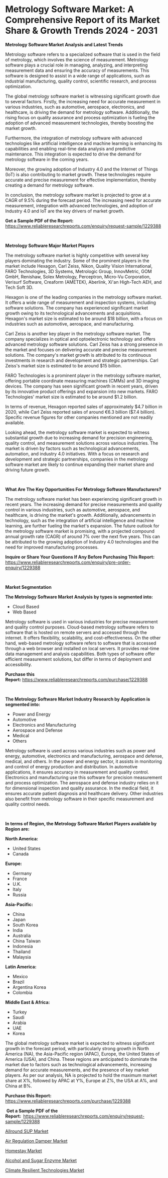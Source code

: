 <p><h1>Metrology Software Market: A Comprehensive Report of its Market Share & Growth Trends 2024 - 2031</h1></p><p><strong>Metrology Software Market Analysis and Latest Trends</strong></p>
<p><p>Metrology software refers to a specialized software that is used in the field of metrology, which involves the science of measurement. Metrology software plays a crucial role in managing, analyzing, and interpreting measurement data and ensuring the accuracy of measurements. This software is designed to assist in a wide range of applications, such as industrial manufacturing, quality control, scientific research, and process optimization.</p><p>The global metrology software market is witnessing significant growth due to several factors. Firstly, the increasing need for accurate measurement in various industries, such as automotive, aerospace, electronics, and healthcare, is driving the demand for metrology software. Additionally, the rising focus on quality assurance and process optimization is fueling the adoption of advanced measurement technologies, thereby boosting the market growth.</p><p>Furthermore, the integration of metrology software with advanced technologies like artificial intelligence and machine learning is enhancing its capabilities and enabling real-time data analysis and predictive maintenance. This integration is expected to drive the demand for metrology software in the coming years.</p><p>Moreover, the growing adoption of Industry 4.0 and the Internet of Things (IoT) is also contributing to market growth. These technologies require accurate and precise measurement for effective implementation, thereby creating a demand for metrology software.</p><p>In conclusion, the metrology software market is projected to grow at a CAGR of 9.5% during the forecast period. The increasing need for accurate measurement, integration with advanced technologies, and adoption of Industry 4.0 and IoT are the key drivers of market growth.</p></p>
<p><strong>Get a Sample PDF of the Report:&nbsp;</strong> <a href="https://www.reliableresearchreports.com/enquiry/request-sample/1229388">https://www.reliableresearchreports.com/enquiry/request-sample/1229388</a></p>
<p>&nbsp;</p>
<p><strong>Metrology Software Major Market Players</strong></p>
<p><p>The metrology software market is highly competitive with several key players dominating the industry. Some of the prominent players in the market include Hexagon, Carl Zeiss, Nikon, Quality Vision International, FARO Technologies, 3D Systems, Metrologic Group, InnovMetric, GOM GmbH, Renishaw, Solex Metrology, Perceptron, Micro-Vu Corporation, Verisurf Software, Creaform (AMETEK), Aberlink, Xi'an High-Tech AEH, and Tech Soft 3D.</p><p>Hexagon is one of the leading companies in the metrology software market. It offers a wide range of measurement and inspection systems, including software solutions. The company has experienced significant market growth owing to its technological advancements and acquisitions. Hexagon's market size is estimated to be around $18 billion, with a focus on industries such as automotive, aerospace, and manufacturing.</p><p>Carl Zeiss is another key player in the metrology software market. The company specializes in optical and optoelectronic technology and offers advanced metrology software solutions. Carl Zeiss has a strong presence in the market and focuses on delivering accurate and precise measurement solutions. The company's market growth is attributed to its continuous investments in research and development and strategic partnerships. Carl Zeiss's market size is estimated to be around $15 billion.</p><p>FARO Technologies is a prominent player in the metrology software market, offering portable coordinate measuring machines (CMMs) and 3D imaging devices. The company has seen significant growth in recent years, driven by its innovative product offerings and expansion into new markets. FARO Technologies' market size is estimated to be around $1.2 billion.</p><p>In terms of revenue, Hexagon reported sales of approximately $4.7 billion in 2020, while Carl Zeiss reported sales of around €6.3 billion ($7.4 billion). Specific revenue figures for other companies mentioned are not readily available.</p><p>Looking ahead, the metrology software market is expected to witness substantial growth due to increasing demand for precision engineering, quality control, and measurement solutions across various industries. The market is driven by factors such as technological advancements, automation, and industry 4.0 initiatives. With a focus on research and development and strategic partnerships, companies in the metrology software market are likely to continue expanding their market share and driving future growth.</p></p>
<p>&nbsp;</p>
<p><strong>What Are The Key Opportunities For Metrology Software Manufacturers?</strong></p>
<p><p>The metrology software market has been experiencing significant growth in recent years. The increasing demand for precise measurements and quality control in various industries, such as automotive, aerospace, and healthcare, is driving the market's growth. Additionally, advancements in technology, such as the integration of artificial intelligence and machine learning, are further fueling the market's expansion. The future outlook for the metrology software market is promising, with a projected compound annual growth rate (CAGR) of around 7% over the next five years. This can be attributed to the growing adoption of Industry 4.0 technologies and the need for improved manufacturing processes.</p></p>
<p><strong>Inquire or Share Your Questions If Any Before Purchasing This Report:</strong> <a href="https://www.reliableresearchreports.com/enquiry/pre-order-enquiry/1229388">https://www.reliableresearchreports.com/enquiry/pre-order-enquiry/1229388</a></p>
<p>&nbsp;</p>
<p><strong>Market Segmentation</strong></p>
<p><strong>The Metrology Software Market Analysis by types is segmented into:</strong></p>
<p><ul><li>Cloud Based</li><li>Web Based</li></ul></p>
<p><p>Metrology software is used in various industries for precise measurement and quality control purposes. Cloud-based metrology software refers to software that is hosted on remote servers and accessed through the internet. It offers flexibility, scalability, and cost-effectiveness. On the other hand, web-based metrology software refers to software that is accessed through a web browser and installed on local servers. It provides real-time data management and analysis capabilities. Both types of software offer efficient measurement solutions, but differ in terms of deployment and accessibility.</p></p>
<p><strong>Purchase this Report:&nbsp;</strong><a href="https://www.reliableresearchreports.com/purchase/1229388">https://www.reliableresearchreports.com/purchase/1229388</a></p>
<p>&nbsp;</p>
<p><strong>The Metrology Software Market Industry Research by Application is segmented into:</strong></p>
<p><ul><li>Power and Energy</li><li>Automotive</li><li>Electronics and Manufacturing</li><li>Aerospace and Defense</li><li>Medical</li><li>Others</li></ul></p>
<p><p>Metrology software is used across various industries such as power and energy, automotive, electronics and manufacturing, aerospace and defense, medical, and others. In the power and energy sector, it assists in monitoring and control of energy production and distribution. In automotive applications, it ensures accuracy in measurement and quality control. Electronics and manufacturing use this software for precision measurement and process optimization. The aerospace and defense industry relies on it for dimensional inspection and quality assurance. In the medical field, it ensures accurate patient diagnosis and healthcare delivery. Other industries also benefit from metrology software in their specific measurement and quality control needs.</p></p>
<p>&nbsp;</p>
<p><strong>In terms of Region, the Metrology Software Market Players available by Region are:</strong></p>
<p>
    <p> <strong> North America: </strong>
        <ul>
            <li>United States</li>
            <li>Canada</li>
        </ul>
        </p> 
    <p> <strong> Europe: </strong>
        <ul>
            <li>Germany</li>
            <li>France</li>
            <li>U.K.</li>
            <li>Italy</li>
            <li>Russia</li>
        </ul>
        </p> 
    <p> <strong> Asia-Pacific: </strong>
        <ul>
            <li>China</li>
            <li>Japan</li>
            <li>South Korea</li>
            <li>India</li>
            <li>Australia</li>
            <li>China Taiwan</li>
            <li>Indonesia</li>
            <li>Thailand</li>
            <li>Malaysia</li>
        </ul>
        </p> 
    <p> <strong> Latin America: </strong>
        <ul>
            <li>Mexico</li>
            <li>Brazil</li>
            <li>Argentina Korea</li>
            <li>Colombia</li>
        </ul>
        </p> 
    <p> <strong> Middle East & Africa: </strong>
        <ul>
            <li>Turkey</li>
            <li>Saudi</li>
            <li>Arabia</li>
            <li>UAE</li>
            <li>Korea</li>
        </ul>
    </p>
    </p>
<p><p>The global metrology software market is expected to witness significant growth in the forecast period, with particularly strong growth in North America (NA), the Asia-Pacific region (APAC), Europe, the United States of America (USA), and China. These regions are anticipated to dominate the market due to factors such as technological advancements, increasing demand for accurate measurements, and the presence of key market players. As per our analysis, NA is projected to hold the maximum market share at X%, followed by APAC at Y%, Europe at Z%, the USA at A%, and China at B%.</p></p>
<p><strong>Purchase this Report: </strong><a href="https://www.reliableresearchreports.com/purchase/1229388">https://www.reliableresearchreports.com/purchase/1229388</a></p>
<p>&nbsp;<strong>Get a Sample PDF of the Report:&nbsp;&nbsp;</strong><a href="https://www.reliableresearchreports.com/enquiry/request-sample/1229388">https://www.reliableresearchreports.com/enquiry/request-sample/1229388</a></p>
<p><strong></strong></p>
<p><p><a href="https://medium.com/@edenkrajcik/allround-sup-market-trends-and-market-analysis-forecasted-for-period-2024-2031-9454a5b5a643">Allround SUP Market</a></p><p><a href="https://medium.com/@edenkrajcik/air-regulation-damper-market-trends-and-market-analysis-forecasted-for-period-2024-2031-8932ec390f86">Air Regulation Damper Market</a></p><p><a href="https://github.com/arionmp/Market-Research-Report-List-1/blob/main/homestay-market.md">Homestay Market</a></p><p><a href="https://medium.com/@edenkrajcik/alcohol-and-sugar-enzyme-market-size-and-market-trends-complete-industry-overview-2024-to-2031-8c5341f2642b">Alcohol and Sugar Enzyme Market</a></p><p><a href="https://github.com/kosella/Market-Research-Report-List-1/blob/main/climate-resilient-technologies-market.md">Climate Resilient Technologies Market</a></p></p>